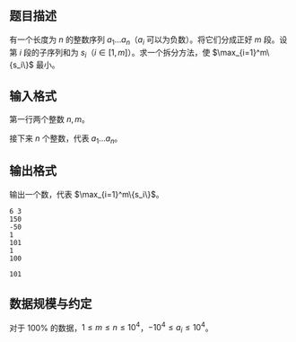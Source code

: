## 题目描述

有一个长度为 $n$ 的整数序列 $a_1 \ldots a_n$（$a_i$ 可以为负数）。将它们分成正好 $m$ 段。设第 $i$ 段的子序列和为 $s_i$（$i \in [1, m]$）。求一个拆分方法，使 $\max_{i=1}^m\{s_i\}$ 最小。

## 输入格式

第一行两个整数 $n, m$。

接下来 $n$ 个整数，代表 $a_1 \ldots a_n$。

## 输出格式

输出一个数，代表 $\max_{i=1}^m\{s_i\}$。

```input1
6 3
150
-50
1
101
1
100
```

```output1
101
```

## 数据规模与约定

对于 $100\%$ 的数据，$1 \le m \le n \le 10^4$，$-10^4 \le a_i \le 10^4$。